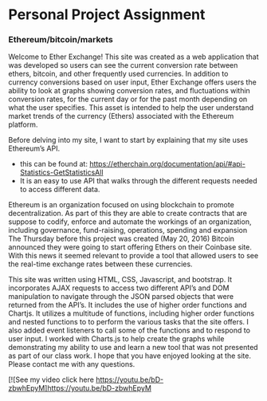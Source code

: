 # Personal Project Assignment
### Ethereum/bitcoin/markets

Welcome to Ether Exchange! This site was created as a web application that was developed so users can see the current conversion rate between ethers, bitcoin, and other frequently used currencies. In addition to currency conversions based on user input, Ether Exchange offers users the ability to look at graphs showing conversion rates, and fluctuations within conversion rates, for the current day or for the past month depending on what the user specifies. This asset is intended to help the user understand market trends of the currency (Ethers) associated with the Ethereum platform.

Before delving into my site, I want to start by explaining that my site uses Ethereum’s API.
  - this  can be found at: https://etherchain.org/documentation/api/#api-Statistics-GetStatisticsAll
  - It is an easy to use API that walks through the different
    requests needed to access different data.

Ethereum is an organization focused on using blockchain to promote decentralization. As part of this they are able to create contracts that are suppose to codify, enforce and automate the workings of an organization, including governance, fund-raising, operations, spending and expansion The Thursday before this project was created (May 20, 2016) Bitcoin announced they were going to start offering Ethers on their Coinbase site. With this news it seemed relevant to provide a tool that allowed users to see the real-time exchange rates between these currencies.

This site was written using HTML, CSS, Javascript, and bootstrap. It incorporates AJAX requests to access two different API’s and DOM manipulation to navigate through the JSON parsed objects that were returned from the API’s. It includes the use of higher order functions and Chartjs. It utilizes a multitude of functions, including higher order functions and nested functions to to perform the various tasks that the site offers. I also added event listeners to call some of the functions and to respond to user input. I worked with Charts.js to help create the graphs while demonstrating my ability to use and learn a new tool that was not presented as part of our class work. I hope that you have enjoyed looking at the site. Please contact me with any questions.

[![See my video click here https://youtu.be/bD-zbwhEpyM]https://youtu.be/bD-zbwhEpyM
